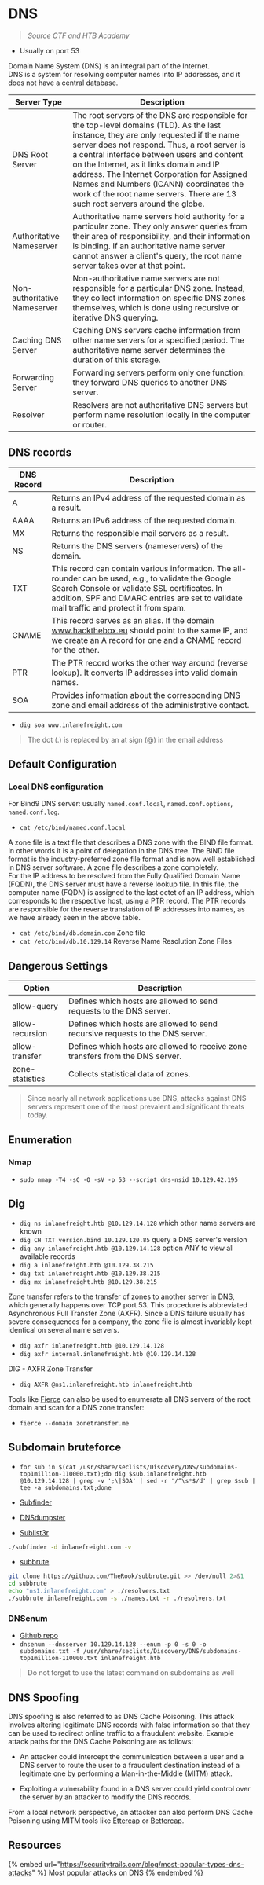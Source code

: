 # DNS

> *Source CTF and HTB Academy*

- Usually on port 53

Domain Name System (DNS) is an integral part of the Internet.  
DNS is a system for resolving computer names into IP addresses, and it does not have a central database.

|Server Type|Description|
|-----------|-----------|
|DNS Root Server|The root servers of the DNS are responsible for the top-level domains (TLD). As the last instance, they are only requested if the name server does not respond. Thus, a root server is a central interface between users and content on the Internet, as it links domain and IP address. The Internet Corporation for Assigned Names and Numbers (ICANN) coordinates the work of the root name servers. There are 13 such root servers around the globe.|
|Authoritative Nameserver|Authoritative name servers hold authority for a particular zone. They only answer queries from their area of responsibility, and their information is binding. If an authoritative name server cannot answer a client's query, the root name server takes over at that point.|
|Non-authoritative Nameserver|Non-authoritative name servers are not responsible for a particular DNS zone. Instead, they collect information on specific DNS zones themselves, which is done using recursive or iterative DNS querying.|
|Caching DNS Server|Caching DNS servers cache information from other name servers for a specified period. The authoritative name server determines the duration of this storage.|
|Forwarding Server|Forwarding servers perform only one function: they forward DNS queries to another DNS server.|
|Resolver|Resolvers are not authoritative DNS servers but perform name resolution locally in the computer or router.|

## DNS records

|DNS Record|Description|
|----------|-----------|
|A|Returns an IPv4 address of the requested domain as a result.|
|AAAA|Returns an IPv6 address of the requested domain.|
|MX|Returns the responsible mail servers as a result.|
|NS|Returns the DNS servers (nameservers) of the domain.|
|TXT|This record can contain various information. The all-rounder can be used, e.g., to validate the Google Search Console or validate SSL certificates. In addition, SPF and DMARC entries are set to validate mail traffic and protect it from spam.|
|CNAME|This record serves as an alias. If the domain www.hackthebox.eu should point to the same IP, and we create an A record for one and a CNAME record for the other.|
|PTR|The PTR record works the other way around (reverse lookup). It converts IP addresses into valid domain names.|
|SOA|Provides information about the corresponding DNS zone and email address of the administrative contact.|

- `dig soa www.inlanefreight.com`

> The dot (.) is replaced by an at sign (@) in the email address

## Default Configuration

### Local DNS configuration

For Bind9 DNS server: usually `named.conf.local`, `named.conf.options`, `named.conf.log`.

- `cat /etc/bind/named.conf.local`

A zone file is a text file that describes a DNS zone with the BIND file format. In other words it is a point of delegation in the DNS tree. The BIND file format is the industry-preferred zone file format and is now well established in DNS server software. A zone file describes a zone completely.  
For the IP address to be resolved from the Fully Qualified Domain Name (FQDN), the DNS server must have a reverse lookup file. In this file, the computer name (FQDN) is assigned to the last octet of an IP address, which corresponds to the respective host, using a PTR record. The PTR records are responsible for the reverse translation of IP addresses into names, as we have already seen in the above table.  

- `cat /etc/bind/db.domain.com` Zone file
- `cat /etc/bind/db.10.129.14` Reverse Name Resolution Zone Files

## Dangerous Settings

|Option|Description|
|------|-----------|
|allow-query|Defines which hosts are allowed to send requests to the DNS server.|
|allow-recursion|Defines which hosts are allowed to send recursive requests to the DNS server.|
|allow-transfer|Defines which hosts are allowed to receive zone transfers from the DNS server.|
|zone-statistics|Collects statistical data of zones.|

> Since nearly all network applications use DNS, attacks against DNS servers represent one of the most prevalent and significant threats today.

## Enumeration

### Nmap

- `sudo nmap -T4 -sC -O -sV -p 53 --script dns-nsid 10.129.42.195`

## Dig

- `dig ns inlanefreight.htb @10.129.14.128` which other name servers are known
- `dig CH TXT version.bind 10.129.120.85` query a DNS server's version
- `dig any inlanefreight.htb @10.129.14.128` option ANY to view all available records
- `dig a inlanefreight.htb @10.129.38.215`
- `dig txt inlanefreight.htb @10.129.38.215`
- `dig mx inlanefreight.htb @10.129.38.215`

Zone transfer refers to the transfer of zones to another server in DNS, which generally happens over TCP port 53. This procedure is abbreviated Asynchronous Full Transfer Zone (AXFR). Since a DNS failure usually has severe consequences for a company, the zone file is almost invariably kept identical on several name servers.

- `dig axfr inlanefreight.htb @10.129.14.128`
- `dig axfr internal.inlanefreight.htb @10.129.14.128`  

DIG - AXFR Zone Transfer
- `dig AXFR @ns1.inlanefreight.htb inlanefreight.htb`

Tools like [Fierce](https://github.com/mschwager/fierce) can also be used to enumerate all DNS servers of the root domain and scan for a DNS zone transfer:  

- `fierce --domain zonetransfer.me`

## Subdomain bruteforce

- `for sub in $(cat /usr/share/seclists/Discovery/DNS/subdomains-top1million-110000.txt);do dig $sub.inlanefreight.htb @10.129.14.128 | grep -v ';\|SOA' | sed -r '/^\s*$/d' | grep $sub | tee -a subdomains.txt;done`

- [Subfinder](https://github.com/projectdiscovery/subfinder)
- [DNSdumpster](https://dnsdumpster.com/)
- [Sublist3r](https://github.com/aboul3la/Sublist3r)

```bash
./subfinder -d inlanefreight.com -v
```

- [subbrute](https://github.com/TheRook/subbrute)

```bash
git clone https://github.com/TheRook/subbrute.git >> /dev/null 2>&1
cd subbrute
echo "ns1.inlanefreight.com" > ./resolvers.txt
./subbrute inlanefreight.com -s ./names.txt -r ./resolvers.txt
```

### DNSenum

- [Github repo](https://github.com/fwaeytens/dnsenum)
- `dnsenum --dnsserver 10.129.14.128 --enum -p 0 -s 0 -o subdomains.txt -f /usr/share/seclists/Discovery/DNS/subdomains-top1million-110000.txt inlanefreight.htb`

> Do not forget to use the latest command on subdomains as well

## DNS Spoofing

DNS spoofing is also referred to as DNS Cache Poisoning. This attack involves altering legitimate DNS records with false information so that they can be used to redirect online traffic to a fraudulent website. Example attack paths for the DNS Cache Poisoning are as follows:

- An attacker could intercept the communication between a user and a DNS server to route the user to a fraudulent destination instead of a legitimate one by performing a Man-in-the-Middle (MITM) attack.

- Exploiting a vulnerability found in a DNS server could yield control over the server by an attacker to modify the DNS records.

From a local network perspective, an attacker can also perform DNS Cache Poisoning using MITM tools like [Ettercap](https://www.ettercap-project.org/) or [Bettercap](https://www.bettercap.org/).

## Resources

{% embed url="https://securitytrails.com/blog/most-popular-types-dns-attacks" %} Most popular attacks on DNS {% endembed %}  
